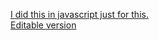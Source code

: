 [I did this in javascript just for this.](https://editor.p5js.org/bindebank/full/Ph6gkGXV6)  
[Editable version](https://editor.p5js.org/bindebank/sketches/Ph6gkGXV6)